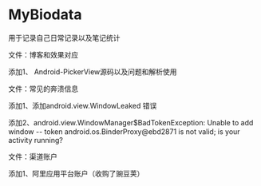 # MyBiodata
用于记录自己日常记录以及笔记统计

文件：博客和效果对应

添加1、	Android-PickerView源码以及问题和解析使用

文件：常见的奔溃信息

添加1、添加android.view.WindowLeaked 错误

添加2、android.view.WindowManager$BadTokenException: Unable to add
window -- token android.os.BinderProxy@ebd2871 is not valid; is your activity
running?

文件：渠道账户

添加1、阿里应用平台账户（收购了豌豆荚）